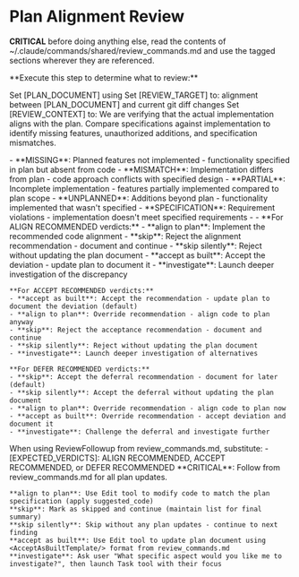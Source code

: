 # Plan Alignment Review

**CRITICAL** before doing anything else, read the contents of ~/.claude/commands/shared/review_commands.md and use the tagged sections wherever they are referenced.

<ExecutionSteps/>

<DetermineReviewTarget>
**Execute this step to determine what to review:**

Set [PLAN_DOCUMENT] using <PlanDocument/>
Set [REVIEW_TARGET] to: alignment between [PLAN_DOCUMENT] and current git diff changes
Set [REVIEW_CONTEXT] to: We are verifying that the actual implementation aligns with the plan. Compare specifications against implementation to identify missing features, unauthorized additions, and specification mismatches.
</DetermineReviewTarget>

<ReviewCategories>
- **MISSING**: Planned features not implemented - functionality specified in plan but absent from code
- **MISMATCH**: Implementation differs from plan - code approach conflicts with specified design
- **PARTIAL**: Incomplete implementation - features partially implemented compared to plan scope
- **UNPLANNED**: Additions beyond plan - functionality implemented that wasn't specified
- **SPECIFICATION**: Requirement violations - implementation doesn't meet specified requirements
</ReviewCategories>

<ReviewConstraints>
    - <PlanDocumentAnalysis/>
    - <ImplementationMapping/>
</ReviewConstraints>

<ReviewKeywords>
    **For ALIGN RECOMMENDED verdicts:**
    - **align to plan**: Implement the recommended code alignment
    - **skip**: Reject the alignment recommendation - document and continue
    - **skip silently**: Reject without updating the plan document
    - **accept as built**: Accept the deviation - update plan to document it
    - **investigate**: Launch deeper investigation of the discrepancy
    
    **For ACCEPT RECOMMENDED verdicts:**
    - **accept as built**: Accept the recommendation - update plan to document the deviation (default)
    - **align to plan**: Override recommendation - align code to plan anyway
    - **skip**: Reject the acceptance recommendation - document and continue
    - **skip silently**: Reject without updating the plan document
    - **investigate**: Launch deeper investigation of alternatives
    
    **For DEFER RECOMMENDED verdicts:**
    - **skip**: Accept the deferral recommendation - document for later (default)
    - **skip silently**: Accept the deferral without updating the plan document
    - **align to plan**: Override recommendation - align code to plan now
    - **accept as built**: Override recommendation - accept deviation and document it
    - **investigate**: Challenge the deferral and investigate further
</ReviewKeywords>

<ReviewFollowupParameters>
    When using ReviewFollowup from review_commands.md, substitute:
    - [EXPECTED_VERDICTS]: ALIGN RECOMMENDED, ACCEPT RECOMMENDED, or DEFER RECOMMENDED
</ReviewFollowupParameters>

<KeywordExecution>
    **CRITICAL**: Follow <PlanUpdateFormat/> from review_commands.md for all plan updates.
    
    **align to plan**: Use Edit tool to modify code to match the plan specification (apply suggested_code)
    **skip**: Mark as skipped and continue (maintain list for final summary)
    **skip silently**: Skip without any plan updates - continue to next finding
    **accept as built**: Use Edit tool to update plan document using <AcceptAsBuiltTemplate/> format from review_commands.md
    **investigate**: Ask user "What specific aspect would you like me to investigate?", then launch Task tool with their focus
</KeywordExecution>
